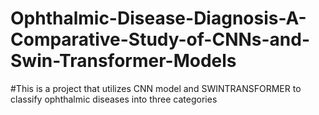 # Ophthalmic-Disease-Diagnosis-A-Comparative-Study-of-CNNs-and-Swin-Transformer-Models
#This is a project that utilizes CNN model and SWINTRANSFORMER to classify ophthalmic diseases into three categories

